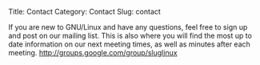 Title: Contact
Category: Contact
Slug: contact

If you are new to GNU/Linux and have any questions, feel free to sign up and
post on our mailing list. This is also where you will find the most up to date
information on our next meeting times, as well as minutes after each meeting.
http://groups.google.com/group/sluglinux
